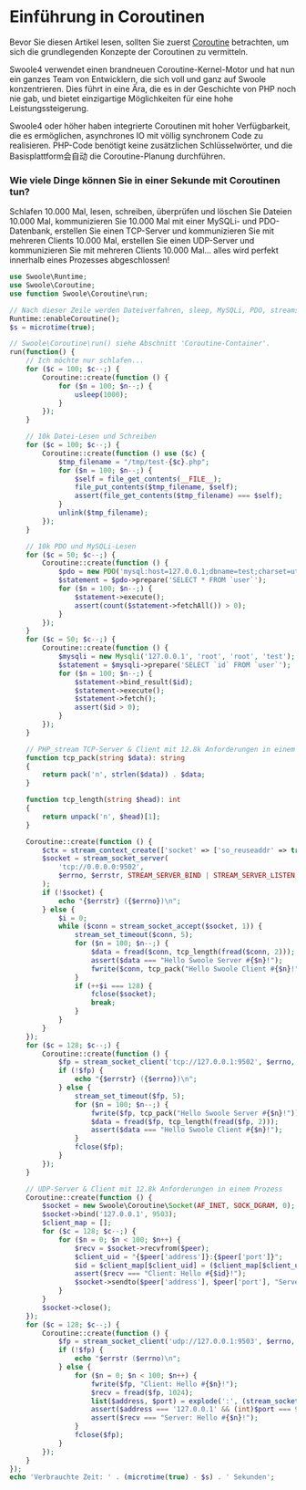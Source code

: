 # Einführung in Coroutinen

Bevor Sie diesen Artikel lesen, sollten Sie zuerst [Coroutine](/coroutine) betrachten, um sich die grundlegenden Konzepte der Coroutinen zu vermitteln.

Swoole4 verwendet einen brandneuen Coroutine-Kernel-Motor und hat nun ein ganzes Team von Entwicklern, die sich voll und ganz auf Swoole konzentrieren. Dies führt in eine Ära, die es in der Geschichte von PHP noch nie gab, und bietet einzigartige Möglichkeiten für eine hohe Leistungssteigerung.

Swoole4 oder höher haben integrierte Coroutinen mit hoher Verfügbarkeit, die es ermöglichen, asynchrones IO mit völlig synchronem Code zu realisieren. PHP-Code benötigt keine zusätzlichen Schlüsselwörter, und die Basisplattform会自动 die Coroutine-Planung durchführen.

### Wie viele Dinge können Sie in einer Sekunde mit Coroutinen tun?

Schlafen 10.000 Mal, lesen, schreiben, überprüfen und löschen Sie Dateien 10.000 Mal, kommunizieren Sie 10.000 Mal mit einer MySQLi- und PDO-Datenbank, erstellen Sie einen TCP-Server und kommunizieren Sie mit mehreren Clients 10.000 Mal, erstellen Sie einen UDP-Server und kommunizieren Sie mit mehreren Clients 10.000 Mal... alles wird perfekt innerhalb eines Prozesses abgeschlossen!

```php
use Swoole\Runtime;
use Swoole\Coroutine;
use function Swoole\Coroutine\run;

// Nach dieser Zeile werden Dateiverfahren, sleep, MySQLi, PDO, streams usw. zu asynchronem IO, siehe Abschnitt 'Schnellstart mit Coroutinen'.
Runtime::enableCoroutine();
$s = microtime(true);

// Swoole\Coroutine\run() siehe Abschnitt 'Coroutine-Container'.
run(function() {
    // Ich möchte nur schlafen...
    for ($c = 100; $c--;) {
        Coroutine::create(function () {
            for ($n = 100; $n--;) {
                usleep(1000);
            }
        });
    }

    // 10k Datei-Lesen und Schreiben
    for ($c = 100; $c--;) {
        Coroutine::create(function () use ($c) {
            $tmp_filename = "/tmp/test-{$c}.php";
            for ($n = 100; $n--;) {
                $self = file_get_contents(__FILE__);
                file_put_contents($tmp_filename, $self);
                assert(file_get_contents($tmp_filename) === $self);
            }
            unlink($tmp_filename);
        });
    }

    // 10k PDO und MySQLi-Lesen
    for ($c = 50; $c--;) {
        Coroutine::create(function () {
            $pdo = new PDO('mysql:host=127.0.0.1;dbname=test;charset=utf8', 'root', 'root');
            $statement = $pdo->prepare('SELECT * FROM `user`');
            for ($n = 100; $n--;) {
                $statement->execute();
                assert(count($statement->fetchAll()) > 0);
            }
        });
    }
    for ($c = 50; $c--;) {
        Coroutine::create(function () {
            $mysqli = new Mysqli('127.0.0.1', 'root', 'root', 'test');
            $statement = $mysqli->prepare('SELECT `id` FROM `user`');
            for ($n = 100; $n--;) {
                $statement->bind_result($id);
                $statement->execute();
                $statement->fetch();
                assert($id > 0);
            }
        });
    }

    // PHP_stream TCP-Server & Client mit 12.8k Anforderungen in einem Prozess
    function tcp_pack(string $data): string
    {
        return pack('n', strlen($data)) . $data;
    }

    function tcp_length(string $head): int
    {
        return unpack('n', $head)[1];
    }

    Coroutine::create(function () {
        $ctx = stream_context_create(['socket' => ['so_reuseaddr' => true, 'backlog' => 128]]);
        $socket = stream_socket_server(
            'tcp://0.0.0.0:9502',
            $errno, $errstr, STREAM_SERVER_BIND | STREAM_SERVER_LISTEN, $ctx
        );
        if (!$socket) {
            echo "{$errstr} ({$errno})\n";
        } else {
            $i = 0;
            while ($conn = stream_socket_accept($socket, 1)) {
                stream_set_timeout($conn, 5);
                for ($n = 100; $n--;) {
                    $data = fread($conn, tcp_length(fread($conn, 2)));
                    assert($data === "Hello Swoole Server #{$n}!");
                    fwrite($conn, tcp_pack("Hello Swoole Client #{$n}!"));
                }
                if (++$i === 128) {
                    fclose($socket);
                    break;
                }
            }
        }
    });
    for ($c = 128; $c--;) {
        Coroutine::create(function () {
            $fp = stream_socket_client('tcp://127.0.0.1:9502', $errno, $errstr, 1);
            if (!$fp) {
                echo "{$errstr} ({$errno})\n";
            } else {
                stream_set_timeout($fp, 5);
                for ($n = 100; $n--;) {
                    fwrite($fp, tcp_pack("Hello Swoole Server #{$n}!"));
                    $data = fread($fp, tcp_length(fread($fp, 2)));
                    assert($data === "Hello Swoole Client #{$n}!");
                }
                fclose($fp);
            }
        });
    }

    // UDP-Server & Client mit 12.8k Anforderungen in einem Prozess
    Coroutine::create(function () {
        $socket = new Swoole\Coroutine\Socket(AF_INET, SOCK_DGRAM, 0);
        $socket->bind('127.0.0.1', 9503);
        $client_map = [];
        for ($c = 128; $c--;) {
            for ($n = 0; $n < 100; $n++) {
                $recv = $socket->recvfrom($peer);
                $client_uid = "{$peer['address']}:{$peer['port']}";
                $id = $client_map[$client_uid] = ($client_map[$client_uid] ?? -1) + 1;
                assert($recv === "Client: Hello #{$id}!");
                $socket->sendto($peer['address'], $peer['port'], "Server: Hello #{$id}!");
            }
        }
        $socket->close();
    });
    for ($c = 128; $c--;) {
        Coroutine::create(function () {
            $fp = stream_socket_client('udp://127.0.0.1:9503', $errno, $errstr, 1);
            if (!$fp) {
                echo "$errstr ($errno)\n";
            } else {
                for ($n = 0; $n < 100; $n++) {
                    fwrite($fp, "Client: Hello #{$n}!");
                    $recv = fread($fp, 1024);
                    list($address, $port) = explode(':', (stream_socket_get_name($fp, true)));
                    assert($address === '127.0.0.1' && (int)$port === 9503);
                    assert($recv === "Server: Hello #{$n}!");
                }
                fclose($fp);
            }
        });
    }
});
echo 'Verbrauchte Zeit: ' . (microtime(true) - $s) . ' Sekunden';
```
